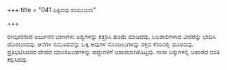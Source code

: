 +++
title = "041 ಹಿಕ್ಕಿದವು ಹಯಬಲದ"

+++
  
ರಣಧೀರನಾದ ಅರ್ಜುನನ ಬಾಣಗಳು ಅಶ್ವಗಳನ್ನು ಕತ್ತರಿಸಿ ತುಂಡು ಮಾಡಿದವು. ಬಲಶಾಲಿಗಳಾದ  ವೀರರನ್ನು ಭೇದಿಸಿ ಹೊರಬಂದವು.  ಆನೆಗಳ ಸಮೂಹವನ್ನು ಒಕ್ಕಿ  ಅವುಗಳ ಸೊಂಡಿಲುಗಳನ್ನು ರಕ್ತದ ಕೆಸರಿನಲ್ಲಿ ಹೂಳಿದವು.  ಪ್ರತಿಭಟಿಸಿದವರ ದೇಹದ ಮಾಂಸಖಂಡಗಳನ್ನು ಹದ್ದುಗಳಿಗೆ ಆಹಾರವಾಗಿಕೊಟ್ಟವು. ನಾನಾ ದಿಕ್ಕುಗಳಲ್ಲಿ  ಆಹಾರದ ವಸತಿ ಕಲ್ಪಿಸಿದವು.